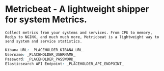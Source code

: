 # Metricbeat - A lightweight shipper for system Metrics.

```Collect metrics from your systems and services. From CPU to memory, Redis to NGINX, and much much more, Metricbeat is a lightweight way to send system and service statistics.```



```css
Kibana URL: _PLACEHOLDER_KIBANA_URL_
Username: _PLACEHOLDER_USERNAME_
Password: _PLACEHOLDER_PASSWORD_
Elasticsearch API Endpoint: _PLACEHOLDER_API_ENDPOINT_
```

